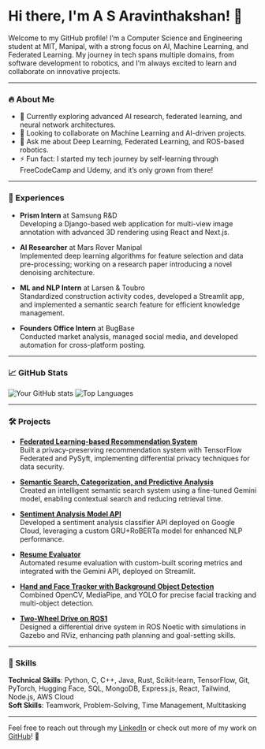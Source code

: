 # Hi there, I'm A S Aravinthakshan! 👋

Welcome to my GitHub profile! I’m a Computer Science and Engineering student at MIT, Manipal, with a strong focus on AI, Machine Learning, and Federated Learning. My journey in tech spans multiple domains, from software development to robotics, and I'm always excited to learn and collaborate on innovative projects.

---

### 🔥 About Me
- 🌱 Currently exploring advanced AI research, federated learning, and neural network architectures.
- 👯 Looking to collaborate on Machine Learning and AI-driven projects.
- 💬 Ask me about Deep Learning, Federated Learning, and ROS-based robotics.
- ⚡ Fun fact: I started my tech journey by self-learning through FreeCodeCamp and Udemy, and it’s only grown from there!

---

### 💼 Experiences
- **Prism Intern** at Samsung R&D  
  Developing a Django-based web application for multi-view image annotation with advanced 3D rendering using React and Next.js.

- **AI Researcher** at Mars Rover Manipal  
  Implemented deep learning algorithms for feature selection and data pre-processing; working on a research paper introducing a novel denoising architecture.

- **ML and NLP Intern** at Larsen & Toubro  
  Standardized construction activity codes, developed a Streamlit app, and implemented a semantic search feature for efficient knowledge management.

- **Founders Office Intern** at BugBase  
  Conducted market analysis, managed social media, and developed automation for cross-platform posting.

---

### 📈 GitHub Stats
![Your GitHub stats](https://github-readme-stats.vercel.app/api?username=aravinthakshan&show_icons=true&theme=radical)
![Top Languages](https://github-readme-stats.vercel.app/api/top-langs/?username=aravinthakshan&layout=compact&theme=radical)

---

### 🛠️ Projects

- **[Federated Learning-based Recommendation System](https://github.com/aravinthakshan/federated-recommendation)**  
  Built a privacy-preserving recommendation system with TensorFlow Federated and PySyft, implementing differential privacy techniques for data security.

- **[Semantic Search, Categorization, and Predictive Analysis](https://github.com/aravinthakshan/lt-fine-tuned-semantic-search)**  
  Created an intelligent semantic search system using a fine-tuned Gemini model, enabling contextual search and reducing retrieval time.

- **[Sentiment Analysis Model API](https://github.com/aravinthakshan/sentiment-analysis-deploy/)**  
  Developed a sentiment analysis classifier API deployed on Google Cloud, leveraging a custom GRU+RoBERTa model for enhanced NLP performance.

- **[Resume Evaluator](https://github.com/aravinthakshan/resume-reader-repo)**  
  Automated resume evaluation with custom-built scoring metrics and integrated with the Gemini API, deployed on Streamlit.

- **[Hand and Face Tracker with Background Object Detection](https://github.com/aravinthakshan/hand-tracker)**  
  Combined OpenCV, MediaPipe, and YOLO for precise facial tracking and multi-object detection.

- **[Two-Wheel Drive on ROS1](https://github.com/aravinthakshan/FinalTask_Automation)**  
  Designed a differential drive system in ROS Noetic with simulations in Gazebo and RViz, enhancing path planning and goal-setting skills.

---

### 🧰 Skills
**Technical Skills**: Python, C, C++, Java, Rust, Scikit-learn, TensorFlow, Git, PyTorch, Hugging Face, SQL, MongoDB, Express.js, React, Tailwind, Node.js, AWS Cloud  
**Soft Skills**: Teamwork, Problem-Solving, Time Management, Multitasking  

---

Feel free to reach out through my [LinkedIn](https://www.linkedin.com/in/aravinthakshan) or check out more of my work on [GitHub](https://github.com/aravinthakshan)! 🚀
